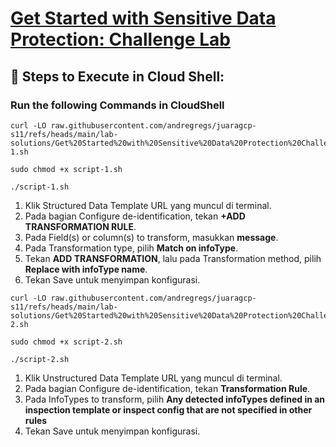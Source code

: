 # [Get Started with Sensitive Data Protection: Challenge Lab](https://www.cloudskillsboost.google/course_templates/750/labs/510997)


## 🚀 **Steps to Execute in Cloud Shell:**
### Run the following Commands in CloudShell
```
curl -LO raw.githubusercontent.com/andregregs/juaragcp-s11/refs/heads/main/lab-solutions/Get%20Started%20with%20Sensitive%20Data%20Protection%20Challenge%20Lab/script-1.sh

sudo chmod +x script-1.sh

./script-1.sh
```
1. Klik Structured Data Template URL yang muncul di terminal.
2. Pada bagian Configure de-identification, tekan **+ADD TRANSFORMATION RULE**.
3. Pada Field(s) or column(s) to transform, masukkan **message**.
4. Pada Transformation type, pilih **Match on infoType**.
5. Tekan **ADD TRANSFORMATION**, lalu pada Transformation method, pilih **Replace with infoType name**.
6. Tekan Save untuk menyimpan konfigurasi.

```
curl -LO raw.githubusercontent.com/andregregs/juaragcp-s11/refs/heads/main/lab-solutions/Get%20Started%20with%20Sensitive%20Data%20Protection%20Challenge%20Lab/script-2.sh

sudo chmod +x script-2.sh

./script-2.sh

```
1. Klik Unstructured Data Template URL yang muncul di terminal.
2. Pada bagian Configure de-identification, tekan **Transformation Rule**.
3. Pada InfoTypes to transform, pilih **Any detected infoTypes defined in an inspection template or inspect config that are not specified in other rules**
4. Tekan Save untuk menyimpan konfigurasi.
